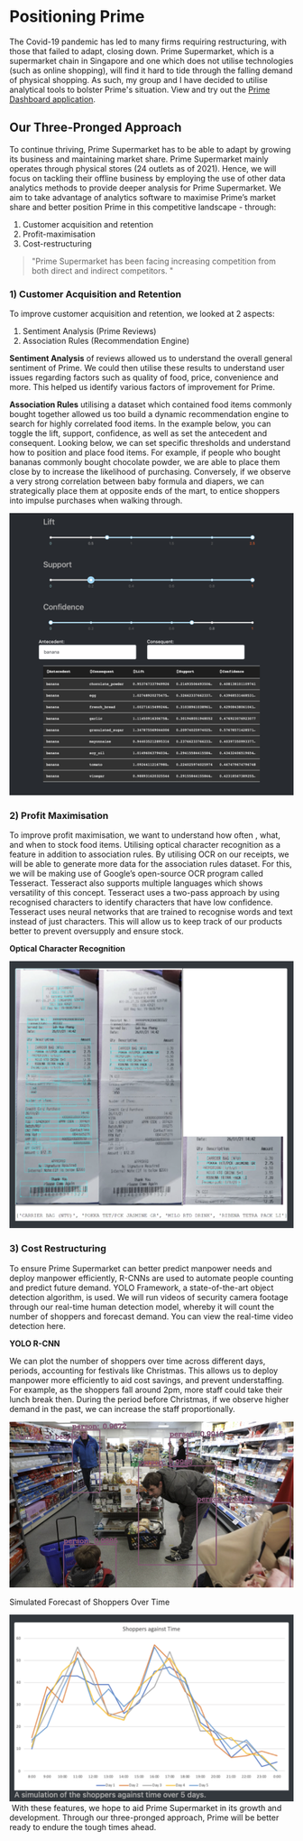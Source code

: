 # Positioning Prime

The Covid-19 pandemic has led to many firms requiring restructuring, with those that failed to adapt, closing down. Prime Supermarket, which is a supermarket chain in Singapore and one which does not utilise technologies (such as online shopping), will find it hard to tide through the falling demand of physical shopping. As such, my group and I have decided to utilise analytical tools to bolster Prime's situation.
View and try out the [Prime Dashboard application](https://supermarket-analysis.herokuapp.com/apps/homepage).

## Our Three-Pronged Approach
To continue thriving, Prime Supermarket has to be able to adapt by growing its business and maintaining market share. Prime Supermarket mainly operates through physical stores (24 outlets as of 2021). Hence, we will focus on tackling their offline business by employing the use of other data analytics methods to provide deeper analysis for Prime Supermarket. We aim to take advantage of analytics software to maximise Prime’s market share and better position Prime in this competitive landscape - through:
1. Customer acquisition and retention
2. Profit-maximisation
3. Cost-restructuring
> "Prime Supermarket has been facing increasing competition from both direct and indirect competitors. "
‍
### 1) Customer Acquisition and Retention
To improve customer acquisition and retention, we looked at 2 aspects:
1. Sentiment Analysis (Prime Reviews)
2. Association Rules (Recommendation Engine)
‍

**Sentiment Analysis** of reviews allowed us to understand the overall general sentiment of Prime. We could then utilise these results to understand user issues regarding factors such as quality of food, price, convenience and more. This helped us identify various factors of improvement for Prime.
‍

**Association Rules** utilising a dataset which contained food items commonly bought together allowed us too build a dynamic recommendation engine to search for highly correlated food items. In the example below, you can toggle the lift, support, confidence, as well as set the antecedent and consequent. Looking below, we can set specific thresholds and understand how to position and place food items.
For example, if people who bought bananas commonly bought chocolate powder, we are able to place them close by to increase the likelihood of purchasing. Conversely, if we observe a very strong correlation between baby formula and diapers, we can strategically place them at opposite ends of the mart, to entice shoppers into impulse purchases when walking through.
‍

![alt text](https://github.com/aloychow/Positioning-Prime-Supermarket/blob/main/Association.png)

### 2) Profit Maximisation
To improve profit maximisation, we want to understand how often , what, and when to stock food items. Utilising optical character recognition as a feature in addition to association rules. By utilising OCR on our receipts, we will be able to generate more data for the association rules dataset.
For this, we will be making use of Google’s open-source OCR program called Tesseract. Tesseract also supports multiple languages which shows versatility of this concept. Tesseract uses a two-pass approach by using recognised characters to identify characters that have low confidence. Tesseract uses neural networks that are trained to recognise words and text instead of just characters. This will allow us to keep track of our products better to prevent oversupply and ensure stock.
‍

**Optical Character Recognition**


![alt text](https://github.com/aloychow/Positioning-Prime-Supermarket/blob/main/OCR.png)

### 3) Cost Restructuring
To ensure Prime Supermarket can better predict manpower needs and deploy manpower efficiently, R-CNNs are used to automate people counting and predict future demand.
YOLO Framework, a state-of-the-art object detection algorithm, is used. We will run videos of security camera footage through our real-time human detection model, whereby it will count the number of shoppers and forecast demand. You can view the real-time video detection here.
‍

**YOLO R-CNN**

We can plot the number of shoppers over time across different days, periods, accounting for festivals like Christmas. This allows us to deploy manpower more efficiently to aid cost savings, and prevent understaffing. For example, as the shoppers fall around 2pm, more staff could take their lunch break then. During the period before Christmas, if we observe higher demand in the past, we can increase the staff proportionally.
‍

![alt text](https://github.com/aloychow/Positioning-Prime-Supermarket/blob/main/YOLO.png)

Simulated Forecast of Shoppers Over Time


![alt text](https://github.com/aloychow/Positioning-Prime-Supermarket/blob/main/Graph.png)
‍
With these features, we hope to aid Prime Supermarket in its growth and development. Through our three-pronged approach, Prime will be better ready to endure the tough times ahead.
